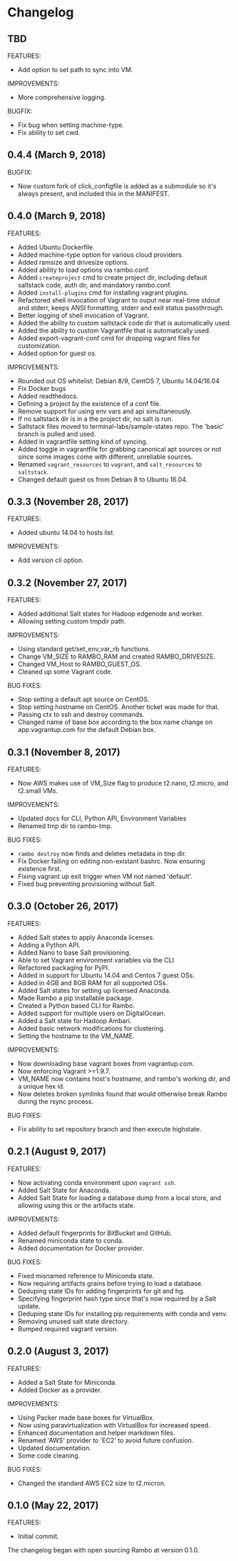 # Changelog

## TBD

FEATURES:

- Add option to set path to sync into VM.

IMPROVEMENTS:

- More comprehensive logging.

BUGFIX:

- Fix bug when setting machine-type.
- Fix ability to set cwd.

## 0.4.4 (March 9, 2018)

BUGFIX:

- Now custom fork of click_configfile is added as a submodule so it's always present, and included this in the MANIFEST.

## 0.4.0 (March 9, 2018)

FEATURES:

- Added Ubuntu Dockerfile.
- Added machine-type option for various cloud providers.
- Added ramsize and drivesize options.
- Added ability to load options via rambo.conf.
- Added `createproject` cmd to create project dir, including default
  saltstack code, auth dir, and mandatory rambo.conf.
- Added `install-plugins` cmd for installing vagrant plugins.
- Refactored shell invocation of Vagrant to ouput near real-time stdout
  and stderr, keeps ANSI formatting, stderr and exit status passthrough.
- Better logging of shell invocation of Vagrant.
- Added the ability to custom saltstack code dir that is automatically used.
- Added the ability to custom Vagrantfile that is automatically used.
- Added export-vagrant-conf cmd for dropping vagrant files for customization.
- Added option for guest os.

IMPROVEMENTS:

- Rounded out OS whitelist: Debian 8/9, CentOS 7, Ubuntu 14.04/16.04
- Fix Docker bugs
- Added readthedocs.
- Defining a project by the existence of a conf file.
- Remove support for using env vars and api simultaneously.
- If no saltstack dir is in a the project dir, no salt is run.
- Saltstack files moved to terminal-labs/sample-states repo.
  The 'basic' branch is pulled and used.
- Added in vagrantfile setting kind of syncing.
- Added toggle in vagrantfile for grabbing canonical apt sources or not
  since some images come with different, unreliable sources.
- Renamed `vagrant_resources` to `vagrant`, and `salt_resources` to `saltstack`.
- Changed default guest os from Debian 8 to Ubuntu 16.04.

## 0.3.3 (November 28, 2017)

FEATURES:

- Added ubuntu 14.04 to hosts list.

IMPROVEMENTS:

- Add version cli option.

## 0.3.2 (November 27, 2017)

FEATURES:

- Added additional Salt states for Hadoop edgenode and worker.
- Allowing setting custom tmpdir path.

IMPROVEMENTS:

- Using standard get/set_env_var_rb functions.
- Change VM_SIZE to RAMBO_RAM and created RAMBO_DRIVESIZE.
- Changed VM_Host to RAMBO_GUEST_OS.
- Cleaned up some Vagrant code.

BUG FIXES:

- Stop setting a default apt source on CentOS.
- Stop setting hostname on CentOS. Another ticket was made for that.
- Passing ctx to ssh and destroy commands.
- Changed name of base box according to the box name change on
  app.vagrantup.com for the default Debian box.

## 0.3.1 (November 8, 2017)

FEATURES:

- Now AWS makes use of VM_Size flag to produce t2.nano, t2.micro, and t2.small VMs.

IMPROVEMENTS:

- Updated docs for CLI, Python API, Environment Variables
- Renamed tmp dir to rambo-tmp.

BUG FIXES:

- `rambo destroy` now finds and deletes metadata in tmp dir.
- Fix Docker failing on editing non-existant bashrc. Now ensuring existence first.
- Fixing vagrant up exit trigger when VM not named 'default'.
- Fixed bug preventing provisioning without Salt.

## 0.3.0 (October 26, 2017)

FEATURES:

- Added Salt states to apply Anaconda licenses.
- Adding a Python API.
- Added Nano to base Salt provisioning.
- Able to set Vagrant environment variables via the CLI
- Refactored packaging for PyPI.
- Added in support for Ubuntu 14.04 and Centos 7 guest OSs.
- Added in 4GB and 8GB RAM for all supported OSs.
- Added Salt states for setting up licensed Anaconda.
- Made Rambo a pip installable package.
- Created a Python based CLI for Rambo.
- Added support for multiple users on DigitalOcean.
- Added a Salt state for Hadoop Ambari.
- Added basic network modifications for clustering.
- Setting the hostname to the VM_NAME.

IMPROVEMENTS:

- Now downloading base vagrant boxes from vagrantup.com.
- Now enforcing Vagrant >=1.9.7.
- VM_NAME now contains host's hostname, and rambo's working dir, and a unique hex id.
- Now deletes broken symlinks found that would otherwise break Rambo
  during the rsync process.

BUG FIXES:

- Fix ability to set repository branch and then execute highstate.

## 0.2.1 (August 9, 2017)

FEATURES:

- Now activating conda environment upon `vagrant ssh`.
- Added Salt State for Anaconda.
- Added Salt State for loading a database dump from a local store, and
  allowing using this or the artifacts state.

IMPROVEMENTS:

- Added default fingerprints for BitBucket and GitHub.
- Renamed miniconda state to conda.
- Added documentation for Docker provider.

BUG FIXES:

- Fixed misnamed reference to Miniconda state.
- Now requiring artifacts grains before trying to load a database.
- Deduping state IDs for adding fingerprints for git and hg.
- Specifying fingerprint hash type since that's now required by a Salt update.
- Deduping state IDs for installing pip requirements with conda and venv.
- Removing unused salt state directory.
- Bumped required vagrant version.

## 0.2.0 (August 3, 2017)

FEATURES:

- Added a Salt State for Miniconda.
- Added Docker as a provider.

IMPROVEMENTS:

- Using Packer made base boxes for VirtualBox.
- Now using paravirtualization with VirtualBox for increased speed.
- Enhanced documentation and helper markdown files.
- Renamed 'AWS' provider to 'EC2' to avoid future confusion.
- Updated documentation.
- Some code cleaning.

BUG FIXES:

- Changed the standard AWS EC2 size to t2.micron.

## 0.1.0 (May 22, 2017)

FEATURES:

- Initial commit.

The changelog began with open sourcing Rambo at version 0.1.0.
